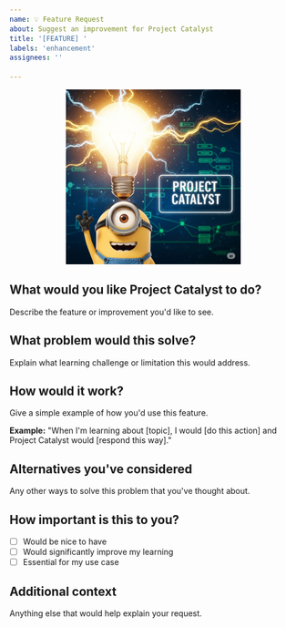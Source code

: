 ```yaml
---
name: 💡 Feature Request
about: Suggest an improvement for Project Catalyst
title: '[FEATURE] '
labels: 'enhancement'
assignees: ''

---
```


<div align="center">

![Ideas Illustration](ideas.png)

</div>

## What would you like Project Catalyst to do?
Describe the feature or improvement you'd like to see.

## What problem would this solve?
Explain what learning challenge or limitation this would address.

## How would it work?
Give a simple example of how you'd use this feature.

**Example:**
"When I'm learning about [topic], I would [do this action] and Project Catalyst would [respond this way]."

## Alternatives you've considered
Any other ways to solve this problem that you've thought about.

## How important is this to you?
- [ ] Would be nice to have
- [ ] Would significantly improve my learning
- [ ] Essential for my use case

## Additional context
Anything else that would help explain your request.
